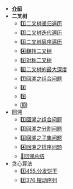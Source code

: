 * [**介绍**](Leetcode/)
* **二叉树**
  * [1️⃣二叉树递归遍历](Leetcode/二叉树的递归遍历.md)
  * [2️⃣二叉树迭代遍历](Leetcode/二叉树迭代遍历.md)
  * [3️⃣二叉树层序遍历](Leetcode/二叉树层序遍历.md)
  * [4️⃣翻转二叉树](Leetcode/翻转二叉树.md)
  * [5️⃣对称二叉树](Leetcode/对称二叉树.md)
  * [6️⃣二叉树的最大深度](Leetcode/二叉树的最大深度.md)
  * [7️⃣回溯之组合问题](Leetcode/回溯之组合问题.md)
  * 8️⃣
  * 9️⃣
  * 🔟
* 回溯
  * [1️⃣回溯之组合问题](Leetcode/回溯之组合问题.md)
  * [2️⃣回溯之分割问题](Leetcode/回溯之分割问题.md)
  * [3️⃣回溯之子集问题](Leetcode/回溯之子集问题.md)
  * [4️⃣回溯之排序问题](Leetcode/回溯之排序问题.md)
  * [💯回溯总结](Leetcode/回溯总结.md)
* 贪心算法
  * [1️⃣455.分发饼干](Leetcode/455.分发饼干.md)
  * [2️⃣376.摆动序列](Leetcode/376.摆动序列.md)

